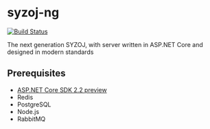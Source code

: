 # syzoj-ng
[![Build Status](https://travis-ci.org/syzoj/syzoj-ng.svg?branch=master)](https://travis-ci.org/syzoj/syzoj-ng)

The next generation SYZOJ, with server written in ASP.NET Core and designed in modern standards

## Prerequisites
* [ASP.NET Core SDK 2.2 preview](https://www.microsoft.com/net/download/dotnet-core/2.2)
* Redis
* PostgreSQL
* Node.js
* RabbitMQ
